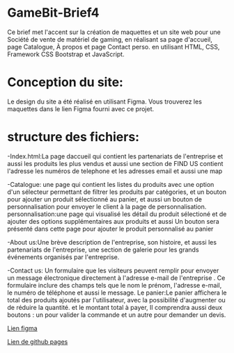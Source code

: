 # GameBit-Brief4
Ce brief met l'accent sur la création de maquettes et un site web pour une Société de vente de matériel de gaming, en réalisant sa page d'accueil, page Catalogue, À propos et page Contact perso. en utilisant HTML, CSS, Framework CSS Bootstrap et JavaScript.
# Conception du site:
Le design du site a été réalisé en utilisant Figma. Vous trouverez les maquettes dans le lien Figma fourni avec ce projet.
# structure des fichiers:
-Index.html:La page daccueil qui contient les partenariats de l'entreprise et aussi les produits les plus vendus et aussi une section de FIND US contient l'adresse les numéros de telephone et les adresses email et aussi une map

-Catalogue: une page qui contient les listes du produits avec une option d'un sélecteur permettant de filtrer les produits par catégories, et un bouton pour ajouter un produit sélectionné au panier, et aussi un bouton de personnalisation pour envoyer le client à la page de personnalisation.
personnalisation:une page qui visualisé les détail du produit sélectioné et de ajouter des options supplémentaires aux produits et aussi Un bouton sera présenté dans cette page pour ajouter le produit personnalisé au panier

-About us:Une brève description de l'entreprise, son histoire, et aussi les partenariats de l'entreprise, une section de galerie pour les grands événements organisés par l'entreprise.

-Contact us: Un formulaire que les visiteurs peuvent remplir pour envoyer un message électronique directement à l'adresse e-mail de l'entreprise . Ce formulaire inclure des champs tels que le nom le prénom, l'adresse e-mail, le numéro de téléphone et aussi le message.
Le panier:Le panier affichera le total des produits ajoutés par l'utilisateur, avec la possibilité d'augmenter ou de réduire la quantité. et le montant total à payer, Il comprendra aussi deux boutons : un pour valider la commande et un autre pour demander un devis.

[Lien figma](https://www.figma.com/file/BOgw61J1WcIpQhVZgGFS1M/GameBit?type=design&node-id=0%3A1&mode=design&t=0APT9i3agewyI9Ht-1)

[Lien de github pages](https://radiaidel.github.io/GameBit-Brief4/)
